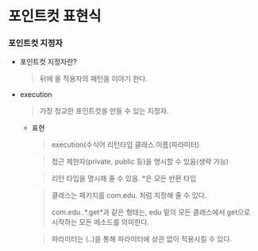 # 포인트컷 표현식

### 포인트컷 지정자

- 포인트컷 지정자란?

  > 뒤에 올 적용자의 패턴을 이야기 한다.

- execution

  > 가장 정교한 포인트컷을 만들 수 있는 지정자.

  - 표현

    > execution(수식어 리턴타입 클래스.이름(파라미터)

    > 접근 제한자(private, public 등)을 명시할 수 있음(생략 가능)

    > 리턴 타입을 명시해 줄 수 있음. *은 모든 반환 타입

    > 클래스는 패키지를 com.edu. 처럼 지정해 줄 수 있다.
    >
    > com.edu..*.get\*과 같은 형태는, edu 밑의 모든 클래스에서 get으로 시작하는 모든 메소드를 의미한다.

    > 파라미터는 (..)을 통해 파라미터에 상관 없이 적용시킬 수 있다.